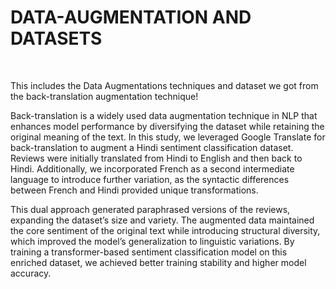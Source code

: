 # DATA-AUGMENTATION AND DATASETS 
<br>
<p> 
This includes the Data Augmentations techniques and dataset we got from the back-translation augmentation technique! </p>


<span>
Back-translation is a widely used data augmentation technique in NLP that enhances model performance by diversifying the dataset while retaining the original meaning of the text. In this study, we leveraged Google Translate for back-translation to augment a Hindi sentiment classification dataset. Reviews were initially translated from Hindi to English and then back to Hindi. Additionally, we incorporated French as a second intermediate language to introduce further variation, as the syntactic differences between French and Hindi provided unique transformations.

This dual approach generated paraphrased versions of the reviews, expanding the dataset’s size and variety. The augmented data maintained the core sentiment of the original text while introducing structural diversity, which improved the model’s generalization to linguistic variations. By training a transformer-based sentiment classification model on this enriched dataset, we achieved better training stability and higher model accuracy.
</span>
